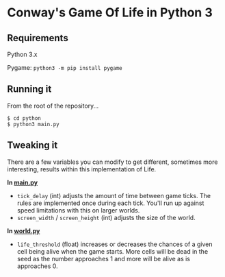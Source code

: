 # Conway's Game Of Life in Python 3

## Requirements
Python 3.x

Pygame: `python3 -m pip install pygame`

## Running it
From the root of the repository...
```
$ cd python
$ python3 main.py
```

## Tweaking it
There are a few variables you can modify to get different, sometimes more interesting, results within this implementation of Life.

**In [main.py](https://github.com/carterbancroft/game-of-life/blob/master/python/main.py)**
- `tick_delay` (int) adjusts the amount of time between game ticks. The rules are implemented once during each tick. You'll run up against speed limitations with this on larger worlds.
- `screen_width` / `screen_height` (int) adjusts the size of the world.

**In [world.py](https://github.com/carterbancroft/game-of-life/blob/master/python/world.py)**
- `life_threshold` (float) increases or decreases the chances of a given cell being alive when the game starts. More cells will be dead in the seed as the number approaches 1 and more will be alive as is approaches 0.
